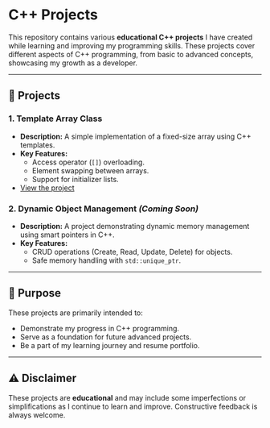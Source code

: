 # C++ Projects

This repository contains various **educational C++ projects** I have created while learning and improving my programming skills. These projects cover different aspects of C++ programming, from basic to advanced concepts, showcasing my growth as a developer.

---

## 📂 Projects

### 1. **Template Array Class**
- **Description:** A simple implementation of a fixed-size array using C++ templates.
- **Key Features:**
  - Access operator (`[]`) overloading.
  - Element swapping between arrays.
  - Support for initializer lists.
- [View the project](./template-array-class)

### 2. **Dynamic Object Management** *(Coming Soon)*
- **Description:** A project demonstrating dynamic memory management using smart pointers in C++.
- **Key Features:**
  - CRUD operations (Create, Read, Update, Delete) for objects.
  - Safe memory handling with `std::unique_ptr`.

---

## 🔧 Purpose
These projects are primarily intended to:
- Demonstrate my progress in C++ programming.
- Serve as a foundation for future advanced projects.
- Be a part of my learning journey and resume portfolio.

---

## ⚠️ Disclaimer
These projects are **educational** and may include some imperfections or simplifications as I continue to learn and improve. Constructive feedback is always welcome.

